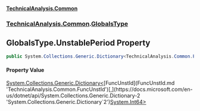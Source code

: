 #### [TechnicalAnalysis.Common](TechnicalAnalysis.Common.md 'TechnicalAnalysis.Common')
### [TechnicalAnalysis.Common](TechnicalAnalysis.Common.md#TechnicalAnalysis.Common 'TechnicalAnalysis.Common').[GlobalsType](GlobalsType.md 'TechnicalAnalysis.Common.GlobalsType')

## GlobalsType.UnstablePeriod Property

```csharp
public System.Collections.Generic.Dictionary<TechnicalAnalysis.Common.FuncUnstId,long> UnstablePeriod { get; }
```

#### Property Value
[System.Collections.Generic.Dictionary&lt;](https://docs.microsoft.com/en-us/dotnet/api/System.Collections.Generic.Dictionary-2 'System.Collections.Generic.Dictionary`2')[FuncUnstId](FuncUnstId.md 'TechnicalAnalysis.Common.FuncUnstId')[,](https://docs.microsoft.com/en-us/dotnet/api/System.Collections.Generic.Dictionary-2 'System.Collections.Generic.Dictionary`2')[System.Int64](https://docs.microsoft.com/en-us/dotnet/api/System.Int64 'System.Int64')[&gt;](https://docs.microsoft.com/en-us/dotnet/api/System.Collections.Generic.Dictionary-2 'System.Collections.Generic.Dictionary`2')
